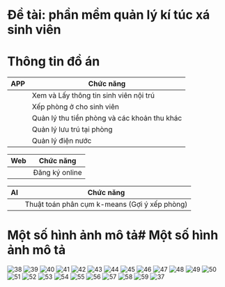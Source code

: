 # Đề tài: phần mềm quản lý kí túc xá sinh viên
# Thông tin đồ án
| APP | Chức năng |
| ------ | ------ |
|     | Xem và Lấy thông tin sinh viên nội trú |
|     | Xếp phòng ở cho sinh viên |
|     | Quản lý thu tiền phòng và các khoản thu khác |
|     | Quản lý lưu trú tại phòng |
|     | Quản lý điện nước  |

| Web | Chức năng |
| ------ | ------ |
|     | Đăng ký online  |

| AI  | Chức năng |
| ------ | ------ |
|     | Thuật toán phân cụm k-means (Gợi ý xếp phòng) |
# Một số hình ảnh mô tả# Một số hình ảnh mô tả
![38](https://github.com/ducan2210/QL_WebBanKhoaHoc/assets/119026416/997f2cee-e0ae-40e2-ace1-ecfccd5334b1)
![39](https://github.com/ducan2210/QL_WebBanKhoaHoc/assets/119026416/befc1e9b-0d42-45dc-afb3-06f77ea0a225)
![40](https://github.com/ducan2210/QL_WebBanKhoaHoc/assets/119026416/3b4187a5-c766-485b-9a92-f57f3e3cbff2)
![41](https://github.com/ducan2210/QL_WebBanKhoaHoc/assets/119026416/a6101023-3007-4230-ad57-68f5488e0496)
![42](https://github.com/ducan2210/QL_WebBanKhoaHoc/assets/119026416/e1cba21a-6e38-4eae-b867-154815c5af80)
![43](https://github.com/ducan2210/QL_WebBanKhoaHoc/assets/119026416/8713be3b-82c3-4255-ac15-ba281a080720)
![44](https://github.com/ducan2210/QL_WebBanKhoaHoc/assets/119026416/0077c3ad-abef-40b3-b07e-c59888ec7d65)
![45](https://github.com/ducan2210/QL_WebBanKhoaHoc/assets/119026416/7350c740-45a7-40bf-8733-5ca0c070324c)
![46](https://github.com/ducan2210/QL_WebBanKhoaHoc/assets/119026416/0803d134-b117-4f0a-a78d-8355a88108e6)
![47](https://github.com/ducan2210/QL_WebBanKhoaHoc/assets/119026416/117ac1f2-afc5-44d2-befb-3a8b7f18d536)
![48](https://github.com/ducan2210/QL_WebBanKhoaHoc/assets/119026416/6e2868a7-4f02-4b9b-aac2-fdd9fa77add0)
![49](https://github.com/ducan2210/QL_WebBanKhoaHoc/assets/119026416/96382097-a172-40b5-8117-a67a4de1396e)
![50](https://github.com/ducan2210/QL_WebBanKhoaHoc/assets/119026416/638c45e5-3988-49f4-a538-98c81b08ad06)
![51](https://github.com/ducan2210/QL_WebBanKhoaHoc/assets/119026416/d25681f6-c20d-418a-aafd-b76741dd84e4)
![52](https://github.com/ducan2210/QL_WebBanKhoaHoc/assets/119026416/5921fb3a-966d-4631-8501-eeb25b633f4d)
![53](https://github.com/ducan2210/QL_WebBanKhoaHoc/assets/119026416/d1bee48f-c1bf-45f2-bc41-9c6aaea26d30)
![54](https://github.com/ducan2210/QL_WebBanKhoaHoc/assets/119026416/8b8d769a-81ad-4838-bd11-3053f53710b5)
![55](https://github.com/ducan2210/QL_WebBanKhoaHoc/assets/119026416/b89c8a6c-5ee8-4a64-83c0-4079258bbef6)
![56](https://github.com/ducan2210/QL_WebBanKhoaHoc/assets/119026416/6ea914cb-d8a9-4a9c-9bfd-9c3de721f25d)
![57](https://github.com/ducan2210/QL_WebBanKhoaHoc/assets/119026416/332a4b7c-e95d-425a-862b-3bd41978cd20)
![58](https://github.com/ducan2210/QL_WebBanKhoaHoc/assets/119026416/8b5d11ba-0bd4-4ddf-8321-a5abe128e559)
![59](https://github.com/ducan2210/QL_WebBanKhoaHoc/assets/119026416/4652a79f-d299-4e2d-a4ca-bf7442db7bd3)
![37](https://github.com/ducan2210/QL_WebBanKhoaHoc/assets/119026416/74a28e7b-ff19-4620-b0a5-22ffd62ad61e)

